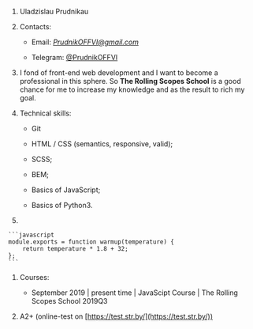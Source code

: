 1. Uladzislau Prudnikau

1. Contacts:

    * Email: *PrudnikOFFVI@gmail.com*

    * Telegram: [@PrudnikOFFVI](https://t.me/PrudnikOFFVI)

1. I fond of front-end web development and I want to become a professional in this sphere. So **The Rolling Scopes School** is a good chance for me to increase my knowledge and as the result to rich my goal.

1. Technical skills:

    * Git

    * HTML / CSS (semantics, responsive, valid);

    * SCSS;

    * BEM;

    * Basics of JavaScript;

    * Basics of Python3.

1. 

    ```javascript
    module.exports = function warmup(temperature) {
        return temperature * 1.8 + 32;
    };
    ```

1. Courses:

    * September 2019 | present time | JavaScipt Course | The Rolling Scopes School 2019Q3

1. A2+ (online-test on [https://test.str.by/](https://test.str.by/))